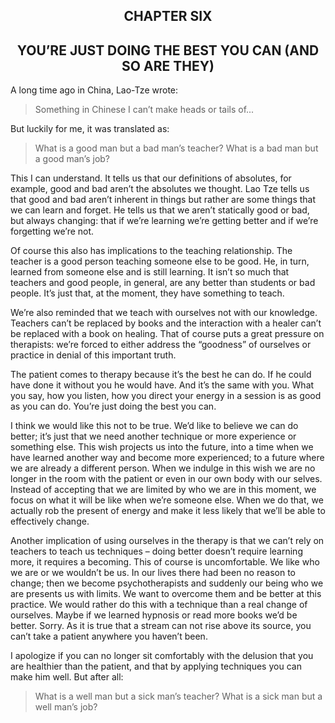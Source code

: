<h2><center>CHAPTER SIX</h2></center>
<h2><center>YOU’RE JUST DOING THE BEST YOU CAN (AND SO ARE THEY)</h2></center>

A long time ago in China, Lao-Tze wrote:
> Something in Chinese I can’t make heads or tails of...

But luckily for me, it was translated as:
>What is a good man but a bad man’s teacher?
What is a bad man but a good man’s job?

This I can understand. It tells us that our definitions of absolutes, for
example, good and bad aren’t the absolutes we thought. Lao Tze tells us that
good and bad aren’t inherent in things but rather are some things that we can
learn and forget. He tells us that we aren’t statically good or bad, but always
changing: that if we’re learning we’re getting better and if we’re forgetting
we’re not.

Of course this also has implications to the teaching relationship. The teacher
is a good person teaching someone else to be good. He, in turn, learned from
someone else and is still learning. It isn’t so much that teachers and good
people, in general, are any better than students or bad people. It’s just that,
at the moment, they have something to teach.

We’re also reminded that we teach with ourselves not with our knowledge.
Teachers can’t be replaced by books and the interaction with a healer can’t be
replaced with a book on healing. That of course puts a great pressure on
therapists: we’re forced to either address the “goodness” of ourselves or
practice in denial of this important truth.

The patient comes to therapy because it’s the best he can do. If he could have
done it without you he would have. And it’s the same with you. What you say, how
you listen, how you direct your energy in a session is as good as you can do.
You’re just doing the best you can.

I think we would like this not to be true. We’d like to believe we can do
better; it’s just that we need another technique or more experience or something
else. This wish projects us into the future, into a time when we have learned
another way and become more experienced; to a future where we are already a
different person. When we indulge in this wish we are no longer in the room with
the patient or even in our own body with our selves. Instead of accepting that
we are limited by who we are in this moment, we focus on what it will be like
when we’re someone else. When we do that, we actually rob the present of energy
and make it less likely that we’ll be able to effectively change.

Another implication of using ourselves in the therapy is that we can’t rely on
teachers to teach us techniques – doing better doesn’t require learning more,
it requires a becoming. This of course is uncomfortable. We like who we are or
we wouldn’t be us. In our lives there had been no reason to change; then we
become psychotherapists and suddenly our being who we are presents us with
limits. We want to overcome them and be better at this practice. We would rather
do this with a technique than a real change of ourselves. Maybe if we learned
hypnosis or read more books we’d be better. Sorry. As it is true that a stream
can not rise above its source, you can’t take a patient anywhere you haven’t
been.

I apologize if you can no longer sit comfortably with the delusion that you are
healthier than the patient, and that by applying techniques you can make him
well. But after all:

> What is a well man but a sick man’s teacher? What is a sick man but a well
man’s job?
